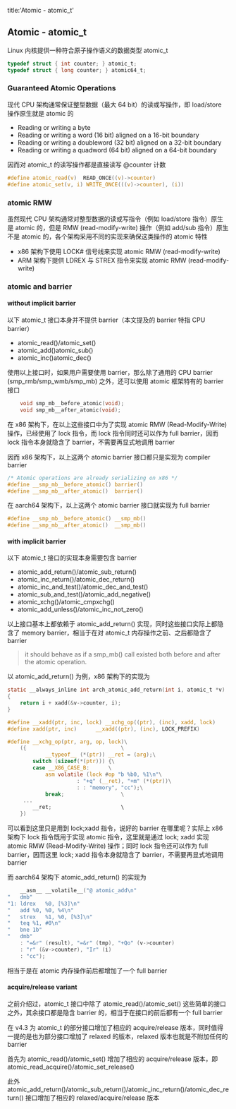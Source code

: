 title:'Atomic - atomic_t'
## Atomic - atomic_t


Linux 内核提供一种符合原子操作语义的数据类型 atomic_t

```c
typedef struct { int counter; } atomic_t;
typedef struct { long counter; } atomic64_t;
```


### Guaranteed Atomic Operations

现代 CPU 架构通常保证整型数据（最大 64 bit）的读或写操作，即 load/store 操作原生就是 atomic 的

- Reading or writing a byte
- Reading or writing a word (16 bit) aligned on a 16-bit boundary
- Reading or writing a doubleword (32 bit) aligned on a 32-bit boundary
- Reading or writing a quadword (64 bit) aligned on a 64-bit boundary

因而对 atomic_t 的读写操作都是直接读写 @counter 计数

```c
#define atomic_read(v)	READ_ONCE((v)->counter)
#define atomic_set(v, i) WRITE_ONCE(((v)->counter), (i))
```


### atomic RMW

虽然现代 CPU 架构通常对整型数据的读或写指令（例如 load/store 指令）原生是 atomic 的，但是 RMW (read-modify-write) 操作（例如 add/sub 指令）原生不是 atomic 的，各个架构采用不同的实现来确保这类操作的 atomic 特性

- x86 架构下使用 LOCK# 信号线来实现 atomic RMW (read-modify-write)
- ARM 架构下提供 LDREX 与 STREX 指令来实现 atomic RMW (read-modify-write)


### atomic and barrier

#### without implicit barrier

以下 atomic_t 接口本身并不提供 barrier（本文提及的 barrier 特指 CPU barrier）

- atomic_read()/atomic_set() 
- atomic_add()atomic_sub()
- atomic_inc()atomic_dec()

使用以上接口时，如果用户需要使用 barrier，那么除了通用的 CPU barrier (smp_rmb/smp_wmb/smp_mb) 之外，还可以使用 atomic 框架特有的 barrier 接口

```c
	void smp_mb__before_atomic(void);
	void smp_mb__after_atomic(void);
```


在 x86 架构下，在以上这些接口中为了实现 atomic RMW (Read-Modify-Write) 操作，已经使用了 lock 指令，而 lock 指令同时还可以作为 full barrier，因而 lock 指令本身就隐含了 barrier，不需要再显式地调用 barrier

因而 x86 架构下，以上这两个 atomic barrier 接口都只是实现为 compiler barrier

```c
/* Atomic operations are already serializing on x86 */
#define __smp_mb__before_atomic() barrier()
#define __smp_mb__after_atomic()  barrier()
```


在 aarch64 架构下，以上这两个 atomic barrier 接口就实现为 full barrier

```c
#define __smp_mb__before_atomic() __smp_mb()
#define __smp_mb__after_atomic()  __smp_mb()
```


#### with implicit barrier

以下 atomic_t 接口的实现本身需要包含 barrier

- atomic_add_return()/atomic_sub_return()
- atomic_inc_return()/atomic_dec_return()
- atomic_inc_and_test()/atomic_dec_and_test()
- atomic_sub_and_test()/atomic_add_negative()
- atomic_xchg()/atomic_cmpxchg()
- atomic_add_unless()/atomic_inc_not_zero()

以上接口基本上都依赖于 atomic_add_return() 实现，同时这些接口实际上都隐含了 memory barrier，相当于在对 atomic_t 内存操作之前、之后都隐含了 barrier

> it should behave as if a smp_mb() call existed both before and after the atomic operation.


以 atomic_add_return() 为例，x86 架构下的实现为

```c
static __always_inline int arch_atomic_add_return(int i, atomic_t *v)
{
	return i + xadd(&v->counter, i);
}

#define __xadd(ptr, inc, lock) __xchg_op((ptr), (inc), xadd, lock)
#define xadd(ptr, inc)		__xadd((ptr), (inc), LOCK_PREFIX)

#define __xchg_op(ptr, arg, op, lock)\
	({								\
	        __typeof__ (*(ptr)) __ret = (arg);\
		switch (sizeof(*(ptr))) {\
		case __X86_CASE_B:		\
			asm volatile (lock #op "b %b0, %1\n"\
				      : "+q" (__ret), "+m" (*(ptr))\
				      : : "memory", "cc");\
			break;					\
     ...
		__ret;						\
	})
```

可以看到这里只是用到 lock;xadd 指令，说好的 barrier 在哪里呢？实际上 x86 架构下 lock 指令既用于实现 atomic 指令，这里就是通过 lock; xadd 实现 atomic RMW (Read-Modify-Write) 操作；同时 lock 指令还可以作为 full barrier，因而这里 lock; xadd 指令本身就隐含了 barrier，不需要再显式地调用 barrier


而 aarch64 架构下 atomic_add_return() 的实现为

```c
	__asm__ __volatile__("@ atomic_add\n"
"	dmb"
"1:	ldrex	%0, [%3]\n"
"	add	%0, %0, %4\n"
"	strex	%1, %0, [%3]\n"
"	teq	%1, #0\n"
"	bne	1b"
"	dmb"
	: "=&r" (result), "=&r" (tmp), "+Qo" (v->counter)
	: "r" (&v->counter), "Ir" (i)
	: "cc");
```

相当于是在 atomic 内存操作前后都增加了一个 full barrier


#### acquire/release variant

之前介绍过，atomic_t 接口中除了 atomic_read()/atomic_set() 这些简单的接口之外，其余接口都是隐含 barrier 的，相当于在接口的前后都有一个 full barrier

在 v4.3 为 atomic_t 的部分接口增加了相应的 acquire/release 版本，同时值得一提的是也为部分接口增加了 relaxed 的版本，relaxed 版本也就是不附加任何的 barrier

首先为 atomic_read()/atomic_set() 增加了相应的 acquire/release 版本，即 atomic_read_acquire()/atomic_set_release()

此外 atomic_add_return()/atomic_sub_return()/atomic_inc_return()/atomic_dec_return() 接口增加了相应的 relaxed/acquire/release 版本
